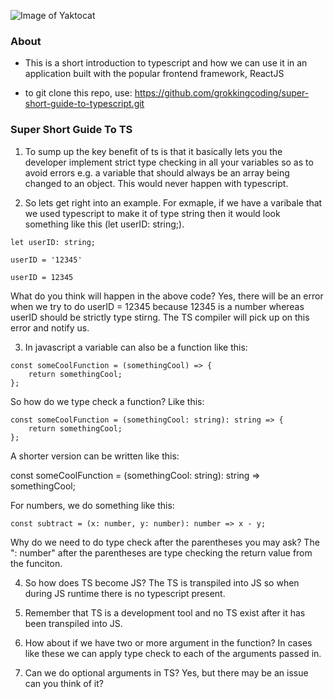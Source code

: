 ![Image of Yaktocat](https://source.unsplash.com/sL2BRR1cuvM)

### About

- This is a short introduction to typescript and how we can use it in an application built with the popular frontend framework, ReactJS

- to git clone this repo, use: https://github.com/grokkingcoding/super-short-guide-to-typescript.git

### Super Short Guide To TS

1. To sump up the key benefit of ts is that it basically lets you the developer implement strict type checking in all your variables so as to avoid errors e.g. a variable that should always be an array being changed to an object. This would never happen with typescript.

2. So lets get right into an example. For exmaple, if we have a varibale that we used typescript to make it of type string then it would look something like this (let userID: string;).

```
let userID: string;

userID = '12345'

userID = 12345

```

What do you think will happen in the above code? Yes, there will be an error when we try to do userID = 12345 because 12345 is a number whereas userID should be strictly type stirng. The TS compiler will pick up on this error and notify us.

3. In javascript a variable can also be a function like this:

```
const someCoolFunction = (somethingCool) => {
    return somethingCool;
};
```

So how do we type check a function? Like this:

```
const someCoolFunction = (somethingCool: string): string => {
    return somethingCool;
};
```

A shorter version can be written like this:

const someCoolFunction = (somethingCool: string): string => somethingCool;

For numbers, we do something like this:

```
const subtract = (x: number, y: number): number => x - y;
```

Why do we need to do type check after the parentheses you may ask? The ": number" after the parentheses are type checking the return value from the funciton.

4. So how does TS become JS? The TS is transpiled into JS so when during JS runtime there is no typescript present.

5. Remember that TS is a development tool and no TS exist after it has been transpiled into JS.

6. How about if we have two or more argument in the function? In cases like these we can apply type check to each of the arguments passed in.

7. Can we do optional arguments in TS? Yes, but there may be an issue can you think of it?
